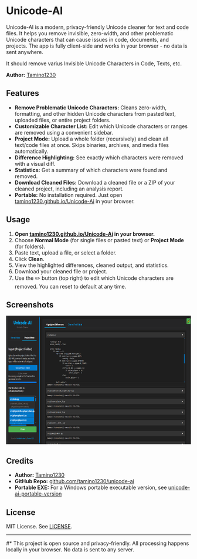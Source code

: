 # Unicode-AI

Unicode-AI is a modern, privacy-friendly Unicode cleaner for text and code files. It helps you remove invisible, zero-width, and other problematic Unicode characters that can cause issues in code, documents, and projects. The app is fully client-side and works in your browser - no data is sent anywhere.

It should remove varius Invisible Unicode Characters in Code, Texts, etc.

**Author:** [Tamino1230](https://github.com/Tamino1230)

## Features

- **Remove Problematic Unicode Characters:** Cleans zero-width, formatting, and other hidden Unicode characters from pasted text, uploaded files, or entire project folders.
- **Customizable Character List:** Edit which Unicode characters or ranges are removed using a convenient sidebar.
- **Project Mode:** Upload a whole folder (recursively) and clean all text/code files at once. Skips binaries, archives, and media files automatically.
- **Difference Highlighting:** See exactly which characters were removed with a visual diff.
- **Statistics:** Get a summary of which characters were found and removed.
- **Download Cleaned Files:** Download a cleaned file or a ZIP of your cleaned project, including an analysis report.
- **Portable:** No installation required. Just open [tamino1230.github.io/Unicode-Ai](https://tamino1230.github.io/Unicode-Ai) in your browser.

## Usage

1. **Open [tamino1230.github.io/Unicode-Ai](https://tamino1230.github.io/Unicode-Ai) in your browser.**
2. Choose **Normal Mode** (for single files or pasted text) or **Project Mode** (for folders).
3. Paste text, upload a file, or select a folder.
4. Click **Clean**.
5. View the highlighted differences, cleaned output, and statistics.
6. Download your cleaned file or project.
7. Use the ✏️ button (top right) to edit which Unicode characters are removed. You can reset to default at any time.

## Screenshots

<img src="assets/website.png" height="350px">

## Credits

- **Author:** [Tamino1230](https://github.com/Tamino1230)
- **GitHub Repo:** [github.com/tamino1230/unicode-ai](https://github.com/tamino1230/unicode-ai)
- **Portable EXE:** For a Windows portable executable version, see [unicode-ai-portable-version](https://github.com/tamino1230/unicode-ai-portable-version)

## License

MIT License. See [LICENSE](LICENSE).

---

#* This project is open source and privacy-friendly. All processing happens locally in your browser. No data is sent to any server.
